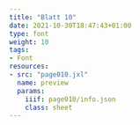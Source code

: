 ```yaml
---
title: "Blatt 10"
date: 2021-10-30T18:47:43+01:00
type: font
weight: 10
tags:
- Font
resources:
- src: "page010.jxl"
  name: preview
  params:
    iiif: page010/info.json
    class: sheet
---
```

